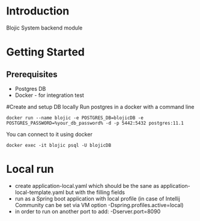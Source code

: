 # Introduction
Blojic System backend module

# Getting Started
## Prerequisites
 - Postgres DB
 - Docker - for integration test

#Create and setup DB locally
Run postgres in a docker with a command line

    docker run --name blojic -e POSTGRES_DB=blojicDB -e POSTGRES_PASSWORD=%your_db_password% -d -p 5442:5432 postgres:11.1

You can connect to it using docker
    
    docker exec -it blojic psql -U blojicDB

# Local run
- create application-local.yaml which should be the sane as application-local-template.yaml but with the filling fields
- run as a Spring boot application with local profile (in case of Intellij Community can be set via VM option -Dspring.profiles.active=local)
- in order to run on another port to add: -Dserver.port=8090
